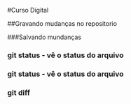 #Curso Digital


##Gravando mudanças no repositorio

###Salvando mundanças





### git status - vê o status do arquivo 
### git status - vê o status do arquivo 
### git diff 


<!-- ###GIT
Estados
Modificado (modified);
Preparado (staged/index)
Consolidado (comitted);
Ajuda
Geral
git help
Comando específico
git help add
git help commit
git help <qualquer_comando_git>
Configuração
Geral
As configurações do GIT são armazenadas no arquivo .gitconfig localizado dentro do diretório do usuário do Sistema Operacional (Ex.: Windows: C:\Users\Documents and Settings\Leonardo ou *nix /home/leonardo).

As configurações realizadas através dos comandos abaixo serão incluídas no arquivo citado acima.

Setar usuário
git config --global user.name "Leonardo Comelli"
Setar email
git config --global user.email leonardo@software-ltda.com.br
Setar editor
git config --global core.editor vim
Setar ferramenta de merge
git config --global merge.tool vimdiff
Setar arquivos a serem ignorados
git config --global core.excludesfile ~/.gitignore
Listar configurações
git config --list
Ignorar Arquivos
Os nomes de arquivos/diretórios ou extensões de arquivos listados no arquivo .gitignore não serão adicionados em um repositório. Existem dois arquivos .gitignore, são eles:

Geral: Normalmente armazenado no diretório do usuário do Sistema Operacional. O arquivo que possui a lista dos arquivos/diretórios a serem ignorados por todos os repositórios deverá ser declarado conforme citado acima. O arquivo não precisa ter o nome de .gitignore.

Por repositório: Deve ser armazenado no diretório do repositório e deve conter a lista dos arquivos/diretórios que devem ser ignorados apenas para o repositório específico.

Repositório Local
Criar novo repositório
git init
Verificar estado dos arquivos/diretórios
git status
Adicionar arquivo/diretório (staged area)
Adicionar um arquivo em específico
git add meu_arquivo.txt
Adicionar um diretório em específico
git add meu_diretorio
Adicionar todos os arquivos/diretórios
git add .	
Adicionar um arquivo que esta listado no .gitignore (geral ou do repositório)
git add -f arquivo_no_gitignore.txt
Comitar arquivo/diretório
Comitar um arquivo
git commit meu_arquivo.txt
Comitar vários arquivos
git commit meu_arquivo.txt meu_outro_arquivo.txt
Comitar informando mensagem
git commit meuarquivo.txt -m "minha mensagem de commit"
Remover arquivo/diretório
Remover arquivo
git rm meu_arquivo.txt
Remover diretório
git rm -r diretorio
Visualizar histórico
Exibir histórico
git log
Exibir histórico com diff das duas últimas alterações
git log -p -2
Exibir resumo do histórico (hash completa, autor, data, comentário e qtde de alterações (+/-))
git log --stat
Exibir informações resumidas em uma linha (hash completa e comentário)
git log --pretty=oneline
Exibir histórico com formatação específica (hash abreviada, autor, data e comentário)
git log --pretty=format:"%h - %an, %ar : %s"
%h: Abreviação do hash;
%an: Nome do autor;
%ar: Data;
%s: Comentário.
Verifique as demais opções de formatação no Git Book

Exibir histório de um arquivo específico
git log -- <caminho_do_arquivo>
Exibir histórico de um arquivo específico que contêm uma determinada palavra
git log --summary -S<palavra> [<caminho_do_arquivo>]
Exibir histórico modificação de um arquivo
git log --diff-filter=M -- <caminho_do_arquivo>
O pode ser substituido por: Adicionado (A), Copiado (C), Apagado (D), Modificado (M), Renomeado (R), entre outros.
Exibir histório de um determinado autor
git log --author=usuario
Exibir revisão e autor da última modificação de uma bloco de linhas
git blame -L 12,22 meu_arquivo.txt 
Desfazendo operações
Desfazendo alteração local (working directory)
Este comando deve ser utilizando enquanto o arquivo não foi adicionado na staged area.

git checkout -- meu_arquivo.txt
Desfazendo alteração local (staging area)
Este comando deve ser utilizando quando o arquivo já foi adicionado na staged area.

git reset HEAD meu_arquivo.txt
Se o resultado abaixo for exibido, o comando reset não alterou o diretório de trabalho.

Unstaged changes after reset:
M	meu_arquivo.txt
A alteração do diretório pode ser realizada através do comando abaixo:

git checkout meu_arquivo.txt
Repositório Remoto
Exibir os repositórios remotos
git remote

git remote -v
Vincular repositório local com um repositório remoto
git remote add origin git@github.com:leocomelli/curso-git.git
Exibir informações dos repositórios remotos
git remote show origin
Renomear um repositório remoto
git remote rename origin curso-git
Desvincular um repositório remoto
git remote rm curso-git
Enviar arquivos/diretórios para o repositório remoto
O primeiro push de um repositório deve conter o nome do repositório remoto e o branch.

git push -u origin master
Os demais pushes não precisam dessa informação

git push
Atualizar repositório local de acordo com o repositório remoto
Atualizar os arquivos no branch atual
git pull
Buscar as alterações, mas não aplica-las no branch atual
git fetch
Clonar um repositório remoto já existente
git clone git@github.com:leocomelli/curso-git.git
Tags
Criando uma tag leve
git tag vs-1.1
Criando uma tag anotada
git tag -a vs-1.1 -m "Minha versão 1.1"
Criando uma tag assinada
Para criar uma tag assinada é necessário uma chave privada (GNU Privacy Guard - GPG).

git tag -s vs-1.1 -m "Minha tag assinada 1.1"
Criando tag a partir de um commit (hash)
git tag -a vs-1.2 9fceb02
Criando tags no repositório remoto
git push origin vs-1.2
Criando todas as tags locais no repositório remoto
git push origin --tags
Branches
O master é o branch principal do GIT.

O HEAD é um ponteiro especial que indica qual é o branch atual. Por padrão, o HEAD aponta para o branch principal, o master.

Criando um novo branch
git branch bug-123
Trocando para um branch existente
git checkout bug-123
Neste caso, o ponteiro principal HEAD esta apontando para o branch chamado bug-123.

Criar um novo branch e trocar
git checkout -b bug-456
Voltar para o branch principal (master)
git checkout master
Resolver merge entre os branches
git merge bug-123
Para realizar o merge, é necessário estar no branch que deverá receber as alterações. O merge pode automático ou manual. O merge automático será feito em arquivos textos que não sofreram alterações nas mesmas linhas, já o merge manual será feito em arquivos textos que sofreram alterações nas mesmas linhas.

A mensagem indicando um merge manual será:

Automerging meu_arquivo.txt
CONFLICT (content): Merge conflict in meu_arquivo.txt
Automatic merge failed; fix conflicts and then commit the result.
Apagando um branch
git branch -d bug-123
Listar branches
Listar branches
git branch
Listar branches com informações dos últimos commits
git branch -v
Listar branches que já foram fundidos (merged) com o master
git branch --merged
Listar branches que não foram fundidos (merged) com o master
git branch --no-merged
Criando branches no repositório remoto
Criando um branch remoto com o mesmo nome
git push origin bug-123
Criando um branch remoto com nome diferente
git push origin bug-123:new-branch
Baixar um branch remoto para edição
git checkout -b bug-123 origin/bug-123
Apagar branch remoto
git push origin:bug-123
Rebasing
Fazendo o rebase entre um o branch bug-123 e o master.

git checkout experiment

git rebase master
Mais informações e explicações sobre o Rebasing

###Stash

Para alternar entre um branch e outro é necessário fazer o commit das alterações atuais para depois trocar para um outro branch. Se existir a necessidade de realizar a troca sem fazer o commit é possível criar um stash. O Stash como se fosse um branch temporário que contem apenas as alterações ainda não commitadas.

Criar um stash
git stash
Listar stashes
git stash list
Voltar para o último stash
git stash apply
Voltar para um stash específico
git stash apply stash@{2}
Onde 2 é o indíce do stash desejado.

Criar um branch a partir de um stash
git stash branch meu_branch
Reescrevendo o histórico
Alterando mensagens de commit
git commit --amend -m "Minha nova mensagem"
Alterar últimos commits
Alterando os três últimos commits

git rebase -i HEAD~3
O editor de texto será aberto com as linhas representando os três últimos commits.

pick f7f3f6d changed my name a bit
pick 310154e updated README formatting and added blame
pick a5f4a0d added catfile
Altere para edit os commits que deseja realizar alterações.

edit f7f3f6d changed my name a bit
pick 310154e updated README formatting and added blame
pick a5f4a0d added catfile
Feche o editor de texto.

Digite o comando para alterar a mensagem do commit que foi marcado como edit.

git commit –amend -m “Nova mensagem”
Aplique a alteração

git rebase --continue
Atenção: É possível alterar a ordem dos commits ou remover um commit apenas mudando as linhas ou removendo.

Juntando vários commits
Seguir os mesmos passos acima, porém marcar os commtis que devem ser juntados com *squash

Remover todo histórico de um arquivo
git filter-branch --tree-filter 'rm -f passwords.txt' HEAD
Bisect
O bisect (pesquisa binária) é útil para encontrar um commit que esta gerando um bug ou uma inconsistência entre uma sequência de commits.

Iniciar pequinsa binária
git bisect start
Marcar o commit atual como ruim
git bisect bad
Marcar o commit de uma tag que esta sem o bug/inconsistência
git bisect good vs-1.1
Marcar o commit como bom
O GIT irá navegar entre os commits para ajudar a indentificar o commit que esta com o problema. Se o commit atual não estiver quebrado, então é necessário marca-lo como bom.

git bisect good
Marcar o commit como ruim
Se o commit estiver com o problema, então ele deverá ser marcado como ruim.

git bisect bad
Finalizar a pesquisa binária
Depois de encontrar o commit com problema, para retornar para o HEAD utilize: -->

<!-- git bisect reset## -->